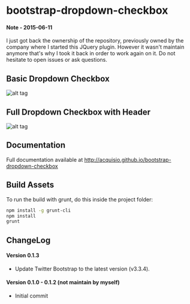 bootstrap-dropdown-checkbox
===========================
#### Note - 2015-06-11
I just got back the ownership of the repository, previously owned by the company where I started this JQuery plugin. However it wasn't maintain anymore that's why I took it back in order to work again on it. Do not hesitate to open issues or ask questions.

## Basic Dropdown Checkbox
![alt tag](http://acquisio.github.io/bootstrap-dropdown-checkbox/images/basic_dbc.png)

## Full Dropdown Checkbox with Header
![alt tag](http://acquisio.github.io/bootstrap-dropdown-checkbox/images/full_dbc.png)

## Documentation
Full documentation available at http://acquisio.github.io/bootstrap-dropdown-checkbox

## Build Assets
To run the build with grunt, do this inside the project folder:

```bash
npm install -g grunt-cli
npm install
grunt
```

## ChangeLog

#### Version 0.1.3
  - Update Twitter Bootstrap to the latest version (v3.3.4).
  
#### Version 0.1.0 - 0.1.2 (not maintain by myself)
 - Initial commit
